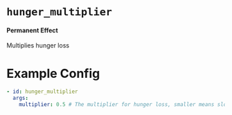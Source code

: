 # `hunger_multiplier`
#### Permanent Effect

Multiplies hunger loss

# Example Config
```yaml
- id: hunger_multiplier
  args:
    multiplier: 0.5 # The multiplier for hunger loss, smaller means slower loss
```